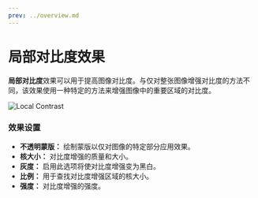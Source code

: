```yaml
---
prev: ../overview.md
---
```


# 局部对比度效果

**局部对比度**效果可以用于提高图像对比度。与仅对整张图像增强对比度的方法不同，该效果使用一种特定的方法来增强图像中的重要区域的对比度。

![Local Contrast](/wallpaper-engine-docs/img/effects/Local_contrast.gif)

### 效果设置

* **不透明蒙版：** 绘制蒙版以仅对图像的特定部分应用效果。
* **核大小：** 对比度增强的质量和大小。
* **灰度：** 启用此选项将使对比度增强变为黑白。
* **比例：** 用于查找对比度增强区域的核大小。
* **强度：** 对比度增强的强度。